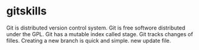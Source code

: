 # gitskills
Git is distributed version control system.
Git is free softwore distributed under the GPL.
Git has a mutable index called stage.
Git tracks changes of filles.
Creating a new branch is quick and simple.
new update file.
